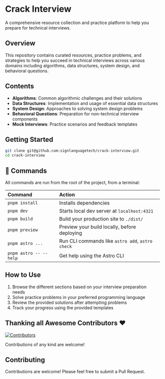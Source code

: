# Crack Interview

A comprehensive resource collection and practice platform to help you prepare for technical interviews.

## Overview

This repository contains curated resources, practice problems, and strategies to help you succeed in technical interviews across various domains including algorithms, data structures, system design, and behavioral questions.

## Contents

- **Algorithms**: Common algorithmic challenges and their solutions
- **Data Structures**: Implementation and usage of essential data structures
- **System Design**: Approaches to solving system design problems
- **Behavioral Questions**: Preparation for non-technical interview components
- **Mock Interviews**: Practice scenarios and feedback templates

## Getting Started

```bash
git clone git@github.com:signlanguagetech/crack-interview.git
cd crack-interview
```

## 🧞 Commands

All commands are run from the root of the project, from a terminal:

| Command                | Action                                           |
| :--------------------- | :----------------------------------------------- |
| `pnpm install`         | Installs dependencies                            |
| `pnpm dev`             | Starts local dev server at `localhost:4321`      |
| `pnpm build`           | Build your production site to `./dist/`          |
| `pnpm preview`         | Preview your build locally, before deploying     |
| `pnpm astro ...`       | Run CLI commands like `astro add`, `astro check` |
| `pnpm astro -- --help` | Get help using the Astro CLI                     |

## How to Use

1. Browse the different sections based on your interview preparation needs
2. Solve practice problems in your preferred programming language
3. Review the provided solutions after attempting problems
4. Track your progress using the provided templates
## Thanking all Awesome Contributors :heart:

[![Contributors](https://contrib.rocks/image?repo=signlanguagetech/crack-interview)](https://github.com/signlanguagetech/crack-interview/graphs/contributors)

Contributions of any kind are welcome!

## Contributing

Contributions are welcome! Please feel free to submit a Pull Request.
